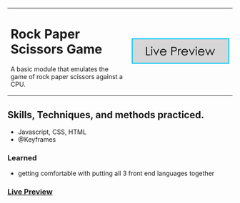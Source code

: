 
<table>
<tr>
<td>

# Rock Paper Scissors Game

A basic module that emulates the game of rock paper scissors against a CPU. 


</td>
<td align="right">

[![Live Preview](./img/livePreview.png)](https://mauparra80.github.io/Rock-Paper-Scissors/)

</td>
</tr>
</table>


## Skills, Techniques, and methods practiced.

- Javascript, CSS, HTML
- @Keyframes

### Learned

- getting comfortable with putting all 3 front end languages together


### [Live Preview](https://mauparra80.github.io/Rock-Paper-Scissors/)




